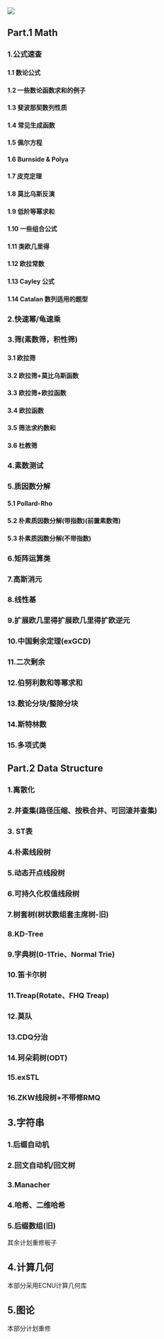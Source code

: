 <img src="http://readme-typing-svg.herokuapp.com?font=Fira+Code&pause=1000&color=521DF7&center=true&multiline=true&width=600&height=80&lines=ACM+Template+Library+;Powered+by+HeartFireY%2C+eroengine%2C+yezzz" align="middle" />

## Part.1 Math

### 1.公式速查

#### 1.1 数论公式

#### 1.2 一些数论函数求和的例子

#### 1.3 斐波那契数列性质

#### 1.4 常见生成函数

#### 1.5 佩尔方程

#### 1.6 Burnside & Polya

#### 1.7 皮克定理

#### 1.8 莫比乌斯反演

#### 1.9 低阶等幂求和

#### 1.10 一些组合公式

#### 1.11 类欧几里得

#### 1.12 欧拉常数

#### 1.13 Cayley 公式

#### 1.14 Catalan 数列适用的题型

### 2.快速幂/龟速乘

### 3.筛(素数筛，积性筛)

#### 3.1 欧拉筛

#### 3.2 欧拉筛+莫比乌斯函数

#### 3.3 欧拉筛+欧拉函数

#### 3.4 欧拉函数

#### 3.5 筛法求约数和

#### 3.6 杜教筛

### 4.素数测试

### 5.质因数分解

#### 5.1 Pollard-Rho

#### 5.2 朴素质因数分解(带指数)(前置素数筛)

#### 5.3 朴素质因数分解(不带指数)

### 6.矩阵运算类

### 7.高斯消元

### 8.线性基

### 9.扩展欧几里得扩展欧几里得扩欧逆元

### 10.中国剩余定理(exGCD)

### 11.二次剩余

### 12.伯努利数和等幂求和

### 13.数论分块/整除分块

### 14.斯特林数

### 15.多项式类

## Part.2 Data Structure

### 1.离散化

### 2.并查集(路径压缩、按秩合并、可回滚并查集)

### 3. ST表

### 4.朴素线段树

### 5.动态开点线段树

### 6.可持久化权值线段树

### 7.树套树(树状数组套主席树-旧)

### 8.KD-Tree

### 9.字典树(0-1Trie、Normal Trie)

### 10.笛卡尔树

### 11.Treap(Rotate、FHQ Treap)

### 12.莫队

### 13.CDQ分治

### 14.珂朵莉树(ODT)

### 15.exSTL

### 16.ZKW线段树+不带修RMQ

## 3.字符串

### 1.后缀自动机

### 2.回文自动机/回文树

### 3.Manacher

### 4.哈希、二维哈希

### 5.后缀数组(旧)

其余计划重修板子

## 4.计算几何

本部分采用ECNU计算几何库

## 5.图论

本部分计划重修



